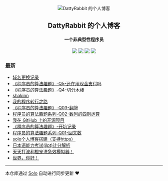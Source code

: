<p align="center"><img alt="DattyRabbit 的个人博客" src="https://b3logfile.com/file/2020/08/fav-c63f5aa8.png"></p><h2 align="center">
DattyRabbit 的个人博客
</h2>

<h4 align="center">一个非典型性程序员</h4>
<p align="center"><a title="DattyRabbit 的个人博客" target="_blank" href="https://github.com/DattyRabbit/solo-blog"><img src="https://img.shields.io/github/last-commit/DattyRabbit/solo-blog.svg?style=flat-square&color=FF9900"></a>
<a title="GitHub repo size in bytes" target="_blank" href="https://github.com/DattyRabbit/solo-blog"><img src="https://img.shields.io/github/repo-size/DattyRabbit/solo-blog.svg?style=flat-square"></a>
<a title="Solo Version" target="_blank" href="https://github.com/88250/solo/releases"><img src="https://img.shields.io/badge/solo-4.3.1-f1e05a.svg?style=flat-square&color=blueviolet"></a>
<a title="Hits" target="_blank" href="https://github.com/88250/hits"><img src="https://hits.b3log.org/DattyRabbit/solo-blog.svg"></a></p>

### 最新

* [域名更换记录](http://localhost/articles/2021/06/17/1623911742121.html)
* [《程序员的算法趣题》-Q5-还在用现金支付吗](http://localhost/articles/2020/10/01/1601561813239.html)
* [《程序员的算法趣题》-Q4-切分木棒](http://localhost/articles/2020/09/27/1601187024923.html)
* [shakinn](http://localhost/articles/2020/09/14/1600064420036.html)
* [我的程序转行之路](http://localhost/articles/2020/09/10/1599750450369.html)
* [《程序员的算法趣题》-Q03-翻牌](http://localhost/articles/2020/09/07/1599490042505.html)
* [程序员的算法趣题系列-Q02-数列的四则运算](http://localhost/articles/2020/09/05/1599279801264.html)
* [我在 GitHub 上的开源项目](http://localhost/my-github-repos)
* [《程序员的算法趣题》-开坑记录](http://localhost/articles/2020/08/16/1597576674555.html)
* [程序员的算法趣题系列-Q01-回文数](http://localhost/articles/2020/08/16/1597576348713.html)
* [solo个人博客搭建（支持https）](http://localhost/articles/2020/08/16/1597562400409.html)
* [日本语能力考试(jlpt)计分解析](http://localhost/articles/2020/08/15/1597479171417.html)
* [天天打波利橙宠洗急效模拟器！](http://localhost/articles/2020/08/14/1597419465852.html)
* [世界，你好！](http://localhost/hello-solo)



---

本仓库通过 [Solo](https://github.com/88250/solo) 自动进行同步更新 ❤️ 